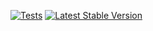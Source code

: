 [![Tests](https://github.com/nebkam/zoho-oauth-php/actions/workflows/tests.yml/badge.svg)](https://github.com/nebkam/zoho-oauth-php/actions/workflows/tests.yml)
[![Latest Stable Version](https://poser.pugx.org/nebkam/zoho-oauth-php/v)](//packagist.org/packages/nebkam/zoho-oauth-php)
